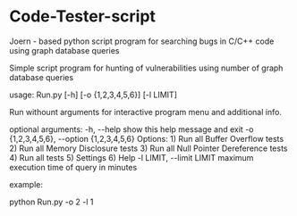 # Code-Tester-script
Joern - based python script program for searching bugs in C/C++ code using graph database queries

Simple script program for hunting of vulnerabilities using number of graph database queries

usage: Run.py [-h] [-o {1,2,3,4,5,6}] [-l LIMIT]

Run withount arguments for interactive program menu and additional info.

optional arguments:
  -h, --help            show this help message and exit
  -o {1,2,3,4,5,6}, --option {1,2,3,4,5,6}
			                  Options: 1) Run all Buffer Overflow tests 2) Run all
                        Memory Disclosure tests 3) Run all Null Pointer
                        Dereference tests 4) Run all tests 5) Settings 6) Help
  -l LIMIT, --limit LIMIT
                        maximum execution time of query in minutes


example:

python Run.py -o 2 -l 1
